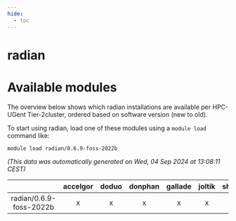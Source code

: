 ```yaml
---
hide:
  - toc
---
```


radian
======

# Available modules


The overview below shows which radian installations are available per HPC-UGent Tier-2cluster, ordered based on software version (new to old).

To start using radian, load one of these modules using a `module load` command like:

```shell
module load radian/0.6.9-foss-2022b
```

*(This data was automatically generated on Wed, 04 Sep 2024 at 13:08:11 CEST)*  

| |accelgor|doduo|donphan|gallade|joltik|shinx|skitty|
| :---: | :---: | :---: | :---: | :---: | :---: | :---: | :---: |
|radian/0.6.9-foss-2022b|x|x|x|x|x|-|x|
